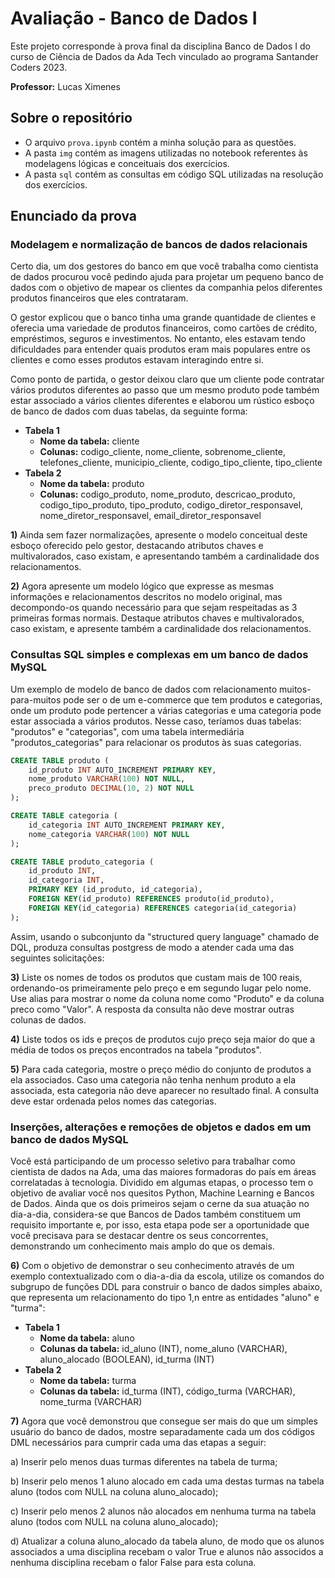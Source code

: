 # Avaliação - Banco de Dados I

Este projeto corresponde à prova final da disciplina Banco de Dados I do curso de Ciência de Dados da Ada Tech vinculado ao programa Santander Coders 2023.

**Professor:** Lucas Ximenes

## Sobre o repositório

* O arquivo `prova.ipynb` contém a minha solução para as questões.
* A pasta `img` contém as imagens utilizadas no notebook referentes às modelagens lógicas e conceituais dos exercícios.
* A pasta `sql` contém as consultas em código SQL utilizadas na resolução dos exercícios.

## Enunciado da prova

### Modelagem e normalização de bancos de dados relacionais

Certo dia, um dos gestores do banco em que você trabalha como cientista de dados procurou você pedindo ajuda para projetar um pequeno banco de dados com o objetivo de mapear os clientes da companhia pelos diferentes produtos financeiros que eles contrataram.

O gestor explicou que o banco tinha uma grande quantidade de clientes e oferecia uma variedade de produtos financeiros, como cartões de crédito, empréstimos, seguros e investimentos. No entanto, eles estavam tendo dificuldades para entender quais produtos eram mais populares entre os clientes e como esses produtos estavam interagindo entre si.

Como ponto de partida, o gestor deixou claro que um cliente pode contratar vários produtos diferentes ao passo que um mesmo produto pode também estar associado a vários clientes diferentes e elaborou um rústico esboço de banco de dados com duas tabelas, da seguinte forma:

* **Tabela 1**
    * **Nome da tabela:** cliente
    * **Colunas:** codigo_cliente, nome_cliente, sobrenome_cliente, telefones_cliente, municipio_cliente, codigo_tipo_cliente, tipo_cliente
* **Tabela 2**
    * **Nome da tabela:** produto
    * **Colunas:** codigo_produto, nome_produto, descricao_produto, codigo_tipo_produto, tipo_produto, codigo_diretor_responsavel, nome_diretor_responsavel, email_diretor_responsavel

**1)** Ainda sem fazer normalizações, apresente o modelo conceitual deste esboço oferecido pelo gestor, destacando atributos chaves e multivalorados, caso existam, e apresentando também a cardinalidade dos relacionamentos.

**2)** Agora apresente um modelo lógico que expresse as mesmas informações e relacionamentos descritos no modelo original, mas decompondo-os quando necessário para que sejam respeitadas as 3 primeiras formas normais. Destaque atributos chaves e multivalorados, caso existam, e apresente também a cardinalidade dos relacionamentos.

### Consultas SQL simples e complexas em um banco de dados MySQL

Um exemplo de modelo de banco de dados com relacionamento muitos-para-muitos pode ser o de um e-commerce que tem produtos e categorias, onde um produto pode pertencer a várias categorias e uma categoria pode estar associada a vários produtos. Nesse caso, teríamos duas tabelas: "produtos" e "categorias", com uma tabela intermediária "produtos_categorias" para relacionar os produtos às suas categorias.

```sql
CREATE TABLE produto (
    id_produto INT AUTO_INCREMENT PRIMARY KEY,
    nome_produto VARCHAR(100) NOT NULL,
    preco_produto DECIMAL(10, 2) NOT NULL
);

CREATE TABLE categoria (
    id_categoria INT AUTO_INCREMENT PRIMARY KEY,
    nome_categoria VARCHAR(100) NOT NULL
);

CREATE TABLE produto_categoria (
    id_produto INT,
    id_categoria INT,
    PRIMARY KEY (id_produto, id_categoria),
    FOREIGN KEY(id_produto) REFERENCES produto(id_produto),
    FOREIGN KEY(id_categoria) REFERENCES categoria(id_categoria)
);
```

Assim, usando o subconjunto da "structured query language" chamado de DQL, produza consultas postgress de modo a atender cada uma das seguintes solicitações:

**3)** Liste os nomes de todos os produtos que custam mais de 100 reais, ordenando-os primeiramente pelo preço e em segundo lugar pelo nome. Use alias para mostrar o nome da coluna nome como "Produto" e da coluna preco como "Valor". A resposta da consulta não deve mostrar outras colunas de dados.

**4)** Liste todos os ids e preços de produtos cujo preço seja maior do que a média de todos os preços encontrados na tabela "produtos".

**5)** Para cada categoria, mostre o preço médio do conjunto de produtos a ela associados. Caso uma categoria não tenha nenhum produto a ela associada, esta categoria não deve aparecer no resultado final. A consulta deve estar ordenada pelos nomes das categorias.

### Inserções, alterações e remoções de objetos e dados em um banco de dados MySQL

Você está participando de um processo seletivo para trabalhar como cientista de dados na Ada, uma das maiores formadoras do país em áreas correlatadas à tecnologia. Dividido em algumas etapas, o processo tem o objetivo de avaliar você nos quesitos Python, Machine Learning e Bancos de Dados. Ainda que os dois primeiros sejam o cerne da sua atuação no dia-a-dia, considera-se que Bancos de Dados também constituem um requisito importante e, por isso, esta etapa pode ser a oportunidade que você precisava para se destacar dentre os seus concorrentes, demonstrando um conhecimento mais amplo do que os demais.

**6)** Com o objetivo de demonstrar o seu conhecimento através de um exemplo contextualizado com o dia-a-dia da escola, utilize os comandos do subgrupo de funções DDL para construir o banco de dados simples abaixo, que representa um relacionamento do tipo 1,n entre as entidades "aluno" e "turma":

* **Tabela 1**
    * **Nome da tabela:** aluno
    * **Colunas da tabela:** id_aluno (INT), nome_aluno (VARCHAR), aluno_alocado (BOOLEAN), id_turma (INT)
* **Tabela 2**
    * **Nome da tabela:** turma
    * **Colunas da tabela:** id_turma (INT), código_turma (VARCHAR), nome_turma (VARCHAR)

**7)** Agora que você demonstrou que consegue ser mais do que um simples usuário do banco de dados, mostre separadamente cada um dos códigos DML necessários para cumprir cada uma das etapas a seguir:

a) Inserir pelo menos duas turmas diferentes na tabela de turma;

b) Inserir pelo menos 1 aluno alocado em cada uma destas turmas na tabela aluno (todos com NULL na coluna aluno_alocado);

c) Inserir pelo menos 2 alunos não alocados em nenhuma turma na tabela aluno (todos com NULL na coluna aluno_alocado);

d) Atualizar a coluna aluno_alocado da tabela aluno, de modo que os alunos associados a uma disciplina recebam o valor True e alunos não associdos a nenhuma disciplina recebam o falor False para esta coluna.